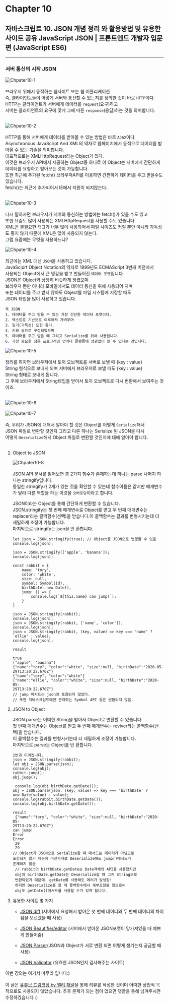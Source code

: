 # Chapter 10

## 자바스크립트 10. JSON 개념 정리 와 활용방법 및 유용한 사이트 공유 JavaScript JSON | 프론트엔드 개발자 입문편 (JavaScript ES6)

---

### 서버 통신의 시작 JSON

![Chpater10-1](./Chapter10-1.png)<br><br>
브라우저 위에서 동작하는 웹사이트 또는 웹 어플리케이션<br>
즉, 클라이언트들이 어떻게 서버와 통신할 수 있는지를 정의한 것이 바로 `HTTP`이다.<br>
HTTP는 클라이언트가 서버에게 데이터를 `request`(요구)하고<br>
서버는 클라이언트의 요구에 맞게 그에 따른 `response`(응답)하는 것을 의미합니다.<br><br>

![Chpater10-2](./Chapter10-2.png)<br><br>
HTTP를 통해 서버에게 데이터를 받아올 수 있는 방법은 바로 `AJAX`이다.<br>
Asynchronous JavaScript And XML의 약자로 웹페이지에서 동적으로 데이터를 받아올 수 있는 기술을 의미합니다.<br>
대표적으로는 XMLHttpRequest라는 Object가 있다.<br>
이것은 브라우저 API에서 제공하는 Object중 하나로 이 Object는 서버에게 간단하게 데이터를 요청하고 받아오는 것이 가능합니다.<br>
또한 최근에 추가된 fetch() 브라우저API를 이용하면 간편하게 데이터를 주고 받을수도 있습니다.<br>
fetch()는 최근에 추가되어서 IE에서 지원이 되지않는다..<br><br>

![Chpater10-3](./Chapter10-3.png)<br><br>
다시 말하자면 브라우저가 서버와 통신하는 방법에는 fetch()가 있을 수도 있고<br>
또한 요즘도 많이 사용되는 XMLHttpRequest를 사용할 수도 있습니다.<br>
XML은 불필요한 태그가 너무 많이 사용되어서 파일 사이즈도 커질 뿐만 아니라 가독성도 좋지 않기 때문에 XML은 많이 사용되지 않는다.<br>
그럼 요즘에는 무엇을 사용하느냐?<br>

![Chpater10-4](./Chapter10-4.png)<br><br>
최근에는 XML 대신 `JSON`을 사용하고 있습니다.<br>
JavaSciprt Object Notation의 약자로 1999년도 ECMAScript 3번째 버전에서<br>
사용되는 Object에서 큰 영감을 받고 만들어진 `데이터 포맷`입니다.<br>
JSON은 Object와 상당히 비슷하게 생겼으며<br>
브라우저 뿐만 아니라 모바일에서도 데이터 통신을 위해 사용되어 지며<br>
또는 데이터를 주고 받지 않아도 Object를 파일 시스템에 저장할 때도<br>
JSON 타입을 많이 사용하고 있습니다.<br>

```
즉 JSON
1. 데이터를 주고 받을 수 있는 가장 간단한 데이터 포맷이다.
2. 텍스트로 기반으로 이루어져 가벼우며
3. 일기(가독성) 또한 좋다.
4. 키와 쌍으로 구성되었으며
5. 데이터를 주고 받을 때 그리고 Serialize를 위해 사용됩니다.
6. 가장 중요한 점은 프로그래밍 언어나 플랫폼에 상관없이 쓸 수 있다는 것입니다.
```

![Chpater10-5](./Chapter10-5.png)<br><br>
정리를 하자면 브라우저에서 토끼 오브젝트를 서버로 보낼 때 {key : value}<br>
String 형식으로 보내게 되며 서버에서 브라우저로 보낼 때도 {key : value}<br>
String 형태로 보내게 됩니다.<br>
그 후에 브라우저에서 String타입을 받아서 토끼 오브젝트로 다시 변환해서 보여주는 것이죠.<br><br>

![Chpater10-6](./Chapter10-6.png)<br><br>
![Chpater10-7](./Chapter10-7.png)<br><br>
즉, 우리가 JSON에 대해서 알아야 할 것은 Object를 어떻게 `Serialize`해서<br>
JSON 파일로 변환할 것인지 그리고 다른 하나는 Serialize 된 JSON을 다시<br>
어떻게 `Deserialize`해서 Object 파일로 변환할 것인지에 대해 알아야 합니다.<br><br>

1. Object to JSON

   ![Chpater10-8](./Chapter10-8.png)<br><br>
   JSON API 문서를 읽어보면 총 2가지 함수가 존재하는데 하나는 parse 나머지 하나는 stringify입니다.<br>
   동일한 stringify가 2개가 있는 것을 확인할 수 있는데 함수이름은 같지만 매개변수가 달라 다른 역할을 하는 이것을 `오버로딩`이라고 합니다.<br>

   JSON이라는 Object를 통해 간단하게 변환할 수 있습니다.<br>
   JSON.stringify는 첫 번째 매개변수로 Object를 받고 두 번째 매개변수는
   replacer라는 콜백함수(선택)을 받습니다.이 콜백함수는 결과를 변형시키는데
   더 세밀하게 조정이 가능합니다.<br>마지막으로 stringify는 json을 반
   환합니다.<br>

   ```
   let json = JSON.stringify(true); // Object를 JSON으로 변경할 수 있음
   console.log(json);

   json = JSON.stringify(['apple', 'banana']);
   console.log(json);

   const rabbit = {
       name: 'tory',
       color: 'white',
       size: null,
       symbol: Symbol(id),
       birthDate: new Date(),
       jump: () => {
           console.log(`${this.name} can jump!`);
       }
   }

   json = JSON.stringify(rabbit);
   console.log(json);
   json = JSON.stringify(rabbit, ['name', 'color']);
   console.log(json);
   json = JSON.stringify(rabbit, (key, value) => key === 'name' ? 'ellie' : value);
   console.log(json);

   result

   true
   ["apple", "banana"]
   {"name":"tory", "color":"white", "size":null, "birthDate":"2020-05-
   29T13:20:22.670Z"}
   {"name":"tory", "color":"white"}
   {"name":"ellie", "color":"white", "size":null, "birthDate":"2020-05-
   29T13:20:22.670Z"}
   // jump 메서드는 json에 포함되지 않았다.
   // 또한 자바스크립트에만 존재하는 Symbol API 등은 변환되지 않음.
   ```

2. JSON to Object

   JSON.parse는 어떠한 String을 받아서 Object로 변환할 수 있습니다.<br>
   첫 번째 매개변수는 Object를 받고 두 번째 매개변수는 reviver라는
   콜백함수(선택)을 받습니다.<br>이 콜백함수는 결과를 변형시키는데
   더 세밀하게 조정이 가능합니다.<br>마지막으로 parse는 Object를 반
   환합니다.<br>

   ```
   1번과 이어집니다.
   json = JSON.stringify(rabbit);
   let obj = JSON.parse(json);
   console.log(obj);
   rabbit.jump();
   obj.jump();

    console.log(obj.birthDate.getDate());
   obj = JSON.parse(json, (key, value) => key === 'birthDate' ?
   new Date(value) : value);
   console.log(rabbit.birthDate.getDate());
   console.log(obj.birthDate.getDate());

   result
    {"name":"tory", "color":"white", "size":null, "birthDate":"2020-05-
   29T13:20:22.670Z"}
   can jump!
   Error
   Error
    29
    29
   // Object가 JSON으로 Serialize할 때 메서드는 데이터가 아님으로
   포함되지 않기 때문에 마찬가지로 Deserialize해도 jump()메서드가
   존재하지 않음
    // rabbit의 birthDate.getDate는 Date객체의 API를 사용했지만
    obj의 birthDate.getDate는 Deserialize할 때 그저 String으로
    변환되었기 때문에. getDate를 사용해도 에러가 발생함!
    하지만 Deserialize를 할 때 콜백함수에서 세부조정을 함으로써
    obj도 getDate()메서드를 사용할 수가 있게 됩니다.
   ```

3. 유용한 사이트 몇 가지

   - [JSON diff](http://www.jsondiff.com/)
     (서버에서 요청해서 받아온 첫 번째 데이터와 두 번째 데이터의 차이점을
     모르겠을 때 사용)

   - [JSON Beautifier/editor](https://jsonbeautifier.org/)
     (서버에서 받아온 JSON포맷이 망가져있을 때 예쁘게 만들어줌)

   - [JSON Parser](https://jsonparser.org/)(JSON과 Object가 서로 변환
     되면 어떻게 생기는지 궁금할 때 사용)

   - [JSON Validator](https://tools.learningcontainer.com/json-validator/)
     (유효한 JSON인지 검사해주는 사이트)

이번 강의는 여기서 마무리 입니다:)<br><br>
이 글은 [유튜브 드림코딩 by 엘리 채널](https://www.youtube.com/watch?v=FN_D4Ihs3LE&list=PLv2d7VI9OotTVOL4QmPfvJWPJvkmv6h-2&index=10)을 통해 리뷰를 작성한 것이며 어떠한 상업적 목적으로도 사용되지 않았습니다. 추후 문제가 되는 점이 있으면 댓글을 통해 남겨주시면 수정하겠습니다 :)
